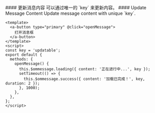 <cn>
#### 更新消息内容
可以通过唯一的 `key` 来更新内容。
</cn>

<us>
#### Update Message Content
Update message content with unique `key`.
</us>

```vue
<template>
  <a-button type="primary" @click="openMessage">
    打开消息框
  </a-button>
</template>
<script>
const key = 'updatable';
export default {
  methods: {
    openMessage() {
      this.$ommessage.loading({ content: '正在进行中...', key });
      setTimeout(() => {
        this.$ommessage.success({ content: '加载已完成！', key, duration: 2 });
      }, 1000);
    },
  },
};
</script>
```
